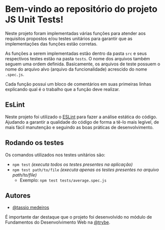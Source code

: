 
# Bem-vindo ao repositório do projeto JS Unit Tests!

Neste projeto foram implementadas várias funções para atender aos requisitos propostos e/ou testes unitários para garantir que as implementações das funções estão corretas.

As funções a serem implementadas estão dentro da pasta `src` e seus respectivos testes estão na pasta `tests`. O nome dos arquivos também seguem uma ordem definida. Basicamente, os arquivos de teste possuem o nome do arquivo alvo (arquivo da funcionalidade) acrescido do nome `.spec.js`.

Cada função possui um bloco de comentários em suas primeiras linhas explicando qual é o trabalho que a função deve realizar.


## EsLint

Neste projeto foi utilizado o [ESLint](https://eslint.org/) para fazer a análise estática do código. Ajudando a garantir a qualidade do código de forma a tê-lo mais legível, de mais fácil manutenção e seguindo as boas práticas de desenvolvimento.

## Rodando os testes

Os comandos utilizados nos testes unitários são:
  * `npm test` _(executa todos os testes presentes na aplicação)_
  * `npm test path/to/file` _(executa apenas os testes presentes no arquivo path/to/file)_
    * Exemplo: `npm test tests/average.spec.js`

## Autores

- [@tassio medeiros](https://github.com/Tassio-Med)


É importante dar destaque que o projeto foi desenvolvido no  módulo de Fundamentos do Desenvolvimento Web na [@trybe](https://github.com/betrybe).


